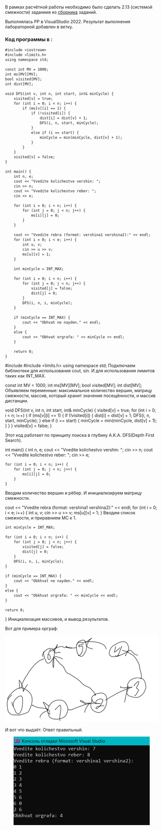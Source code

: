 В рамках расчётной работы необходимо было сделать 2.13 (системой смежности) заданиие из  [сборника](https://drive.google.com/file/d/1-rSQZex8jW-2DlY2kko18gU1oUAtEGHl/view) заданий.

Выполнялась  РР в VisualStudio 2022. Результат выполнения лабораторной добавлен в ветку.



### Код программы в :
```
#include <iostream>
#include <limits.h>
using namespace std;

const int MV = 1000;
int ms[MV][MV];
bool visited[MV];
int dist[MV]; 

void DFS(int v, int n, int start, int& minCycle) {
    visited[v] = true;
    for (int i = 0; i < n; i++) {
        if (ms[v][i] == 1) {
            if (!visited[i]) {
                dist[i] = dist[v] + 1;
                DFS(i, n, start, minCycle);
            }
            else if (i == start) {
                minCycle = min(minCycle, dist[v] + 1);
            }
        }
    }
    visited[v] = false;
}

int main() {
    int n, e;
    cout << "Vvedite kolichestvo vershin: ";
    cin >> n;
    cout << "Vvedite kolichestvo reber: ";
    cin >> e;

    for (int i = 0; i < n; i++) {
        for (int j = 0; j < n; j++) {
            ms[i][j] = 0;
        }
    }

    cout << "Vvedite rebra (format: vershina1 vershina2):" << endl;
    for (int i = 0; i < e; i++) {
        int u, v;
        cin >> u >> v;
        ms[u][v] = 1; 
    }

    int minCycle = INT_MAX;

    for (int i = 0; i < n; i++) {
        for (int j = 0; j < n; j++) {
            visited[j] = false;
            dist[j] = 0;
        }
        DFS(i, n, i, minCycle);
    }

    if (minCycle == INT_MAX) {
        cout << "Obhvat ne nayden." << endl;
    }
    else {
        cout << "Obhvat orgrafa: " << minCycle << endl;
    }

    return 0;
}

```


#include <iostream>
#include <limits.h>
using namespace std;
Подключаем библиотеки для использования cout, sin. И для использования лимитов таких как INT_MAX.

const int MV = 1000;
int ms[MV][MV];
bool visited[MV];
int dist[MV]; 
Объявляем переменные: максимальное количество вершин, матрицу смежности, массив, который хранит значение посещённости, и массив дистанции.

void DFS(int v, int n, int start, int& minCycle) {
    visited[v] = true;
    for (int i = 0; i < n; i++) {
        if (ms[v][i] == 1) {
            if (!visited[i]) {
                dist[i] = dist[v] + 1;
                DFS(i, n, start, minCycle);
            }
            else if (i == start) {
                minCycle = min(minCycle, dist[v] + 1);
            }
        }
    }
    visited[v] = false;
}

Этот код работает по принципу поиска в глубину A.K.A. DFS(Depth First Search).

int main() {
    int n, e;
    cout << "Vvedite kolichestvo vershin: ";
    cin >> n;
    cout << "Vvedite kolichestvo reber: ";
    cin >> e;

    for (int i = 0; i < n; i++) {
        for (int j = 0; j < n; j++) {
            ms[i][j] = 0;
        }
    }
Вводим количество вершин и рёбер. И инициализируем матрицу смежности.

cout << "Vvedite rebra (format: vershina1 vershina2):" << endl;
for (int i = 0; i < e; i++) {
    int u, v;
    cin >> u >> v;
    ms[u][v] = 1; 
}
Вводим список смежности, и приравнием МС к 1.

    int minCycle = INT_MAX;

    for (int i = 0; i < n; i++) {
        for (int j = 0; j < n; j++) {
            visited[j] = false;
            dist[j] = 0;
        }
        DFS(i, n, i, minCycle);
    }

    if (minCycle == INT_MAX) {
        cout << "Obkhvat ne nayden." << endl;
    }
    else {
        cout << "Obkhvat orgrafa: " << minCycle << endl;
    }

    return 0;
}
Инициализация массивов, и вывод результатов.

 Вот для примера орграф:
 <p  align="center"><img src="picks/1.png" ></p>

 И вот что выдаёт. Ответ правильный.
 <p  align="center"><img src="picks/2.png" ></p>

